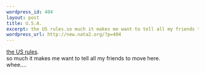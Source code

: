 ```yaml
--- 
wordpress_id: 404
layout: post
title: U.S.A.
excerpt: the US rules.so much it makes me want to tell all my friends to move here.whee....
wordpress_url: http://new.nata2.org/?p=404
---
```

<a href="http://www.foxnews.com/story/0,2933,70992,00.html">the US rules</a>.<br>
so much it makes me want to tell all my friends to move here.<br>
whee....
